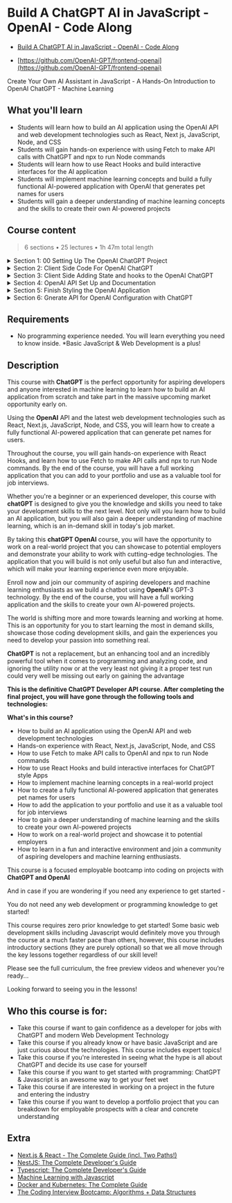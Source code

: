 # Build A ChatGPT AI in JavaScript - OpenAI - Code Along

- [Build A ChatGPT AI in JavaScript - OpenAI - Code Along](https://www.udemy.com/course/build-a-chatgpt-ai-in-javascript-openai-machine-learning/?referralCode=86EF884862FC887CF0E6)

- [https://github.com/OpenAI-GPT/frontend-openai](https://github.com/OpenAI-GPT/frontend-openai)

Create Your Own AI Assistant in JavaScript - A Hands-On Introduction to OpenAI ChatGPT - Machine Learning

##  What you'll learn
-   Students will learn how to build an AI application using the OpenAI API and web development technologies such as React, Next js, JavaScript, Node, and CSS
-   Students will gain hands-on experience with using Fetch to make API calls with ChatGPT and npx to run Node commands
-   Students will learn how to use React Hooks and build interactive interfaces for the AI application
-   Students will implement machine learning concepts and build a fully functional AI-powered application with OpenAI that generates pet names for users
-   Students will gain a deeper understanding of machine learning concepts and the skills to create their own AI-powered projects

## Course content

> 6 sections • 25 lectures • 1h 47m total length

<details>
  <summary> Section 1: 00 Setting Up The OpenAI ChatGPT Project </summary>

  1. What We Are Building with OpenAI ChatGPT   
  1. [Join Our Online Community](content/2_Join-Our-Online-Community.md)   
  1. What is Next Js and React Js
  4. What is Node Js and NPM - OpenAI Project Set Up
  5. Install Next Js with NPX - ChatGPT Project Set Up
  6. Download and Install A Text Editor - Visual Studio Code for OpenAI ChatGPT
  7. How Does NPM Run Dev Work in Next Js
  8. Complete File Structure Review of The OpenAI ChatGPT
  9. [Exercise - Meet A Member of our Community](content/9_Exercise-Meet-A-Member-of-our-Community.md)
</details>

<details>
  <summary> Section 2: Client Side Code For OpenAI ChatGPT </summary>

  10. [The Final Solution Code of the Project OpenAI ChatGPT Project](content/10_The-Final-Solution-Code-of-the-Project-OpenAI-ChatGPT-Project.md)
  11. Overview of Next Js Key index and Starter Coding Files for the ChatGPT OpenAI
  12. Cleaning Up The Index File for ChatGPT OpenAI API
  13. Writing a Form in React with Next Js for ChatGPT OpenAI
  14. What Are Hooks and How To Manage State in React
</details>

<details>
  <summary> Section 3: Client Side Adding State and hooks to the OpenAI ChatGPT </summary>

  15. Animal Input State Update for Open AI Queries  
  16. onSubmit Functionality for OpenAi API Connection with ChatGPT
  17. Async Await Fetch OpenAi and ChatGPT Post Request Pattern
  18. Async Await Fetch OpenAI and ChatGPT Data Response Pattern
</details>  

<details>
  <summary> Section 4: OpenAI API Set Up and Documentation </summary>

  19. [OpenAI API ChatGPT Examples](./content/19_OpenAI-API-ChatGPT-Examples.md)
  20. [ChatGPT API Key for OpenAI and Environment Security Protocol](./content/20_ChatGPT-API-Key-for-OpenAI-and-Environment-Security-Protocol.md)
  22. [CSS Styling to OpenAI Form](content/22_CSS-Styling-to-OpenAI-Form.md)
  23. Add Result Styling CSS to OpenAI Project
</details> 

<details>
  <summary> Section 5: Finish Styling the OpenAI Application </summary>

  21. [Important: CSS File Needed to Continue with This Section](content/21_Important_CSS-File-Needed-to-Continue-with-This-Section.md)
</details> 

<details>
  <summary> Section 6: Gnerate API for OpenAI Configuration with ChatGPT </summary>

  1. []()
</details> 

##  Requirements
- No programming experience needed. You will learn everything you need to know inside. *Basic JavaScript & Web Development is a plus!

##  Description

This course with **ChatGPT** is the perfect opportunity for aspiring developers and anyone interested in machine learning to learn how to build an AI application from scratch and take part in the massive upcoming market opportunity early on.

Using the **OpenAI** API and the latest web development technologies such as React, Next.js, JavaScript, Node, and CSS, you will learn how to create a fully functional AI-powered application that can generate pet names for users.

Throughout the course, you will gain hands-on experience with React Hooks, and learn how to use Fetch to make API calls and npx to run Node commands. By the end of the course, you will have a full working application that you can add to your portfolio and use as a valuable tool for job interviews.

Whether you're a beginner or an experienced developer, this course with **chatGPT** is designed to give you the knowledge and skills you need to take your development skills to the next level. Not only will you learn how to build an AI application, but you will also gain a deeper understanding of machine learning, which is an in-demand skill in today's job market.

By taking this **chatGPT OpenAI** course, you will have the opportunity to work on a real-world project that you can showcase to potential employers and demonstrate your ability to work with cutting-edge technologies. The application that you will build is not only useful but also fun and interactive, which will make your learning experience even more enjoyable.

Enroll now and join our community of aspiring developers and machine learning enthusiasts as we build a chatbot using **OpenAI**'s GPT-3 technology. By the end of the course, you will have a full working application and the skills to create your own AI-powered projects.

The world is shifting more and more towards learning and working at home. This is an opportunity for you to start learning the most in demand skills, showcase those coding development skills, and gain the experiences you need to develop your passion into something real. 

**ChatGPT** is not a replacement, but an enhancing tool and an incredibly powerful tool when it comes to programming and analyzing code, and ignoring the utility now or at the very least not giving it a proper test run could very well be missing out early on gaining the advantage

**This is the definitive ChatGPT Developer API course. After completing the final project, you will have gone through the following tools and technologies:**

**What's in this course?**

-   How to build an AI application using the OpenAI API and web development technologies
-   Hands-on experience with React, Next.js, JavaScript, Node, and CSS
-   How to use Fetch to make API calls to OpenAI and npx to run Node commands
-   How to use React Hooks and build interactive interfaces for ChatGPT style Apps
-   How to implement machine learning concepts in a real-world project
-   How to create a fully functional AI-powered application that generates pet names for users
-   How to add the application to your portfolio and use it as a valuable tool for job interviews
-   How to gain a deeper understanding of machine learning and the skills to create your own AI-powered projects
-   How to work on a real-world project and showcase it to potential employers
-   How to learn in a fun and interactive environment and join a community of aspiring developers and machine learning enthusiasts.

This course is a focused employable bootcamp into coding on projects with **ChatGPT and OpenAI**

And in case if you are wondering if you need any experience to get started -

You do not need any web development or programming knowledge to get started!

This course requires zero prior knowledge to get started! Some basic web development skills including Javascript would definitely move you through the course at a much faster pace than others, however, this course includes introductory sections (they are purely optional) so that we all move through the key lessons together regardless of our skill level!

Please see the full curriculum, the free preview videos and whenever you’re ready...

Looking forward to seeing you in the lessons!

##  Who this course is for:
-   Take this course if want to gain confidence as a developer for jobs with ChatGPT and modern Web Development Technology
-   Take this course if you already know or have basic JavaScript and are just curious about the technologies. This course includes expert topics!
-   Take this course if you're interested in seeing what the hype is all about ChatGPT and decide its use case for yourself
-   Take this course if you want to get started with programming: ChatGPT & Javascript is an awesome way to get your feet wet
-   Take this course if are interested in working on a project in the future and entering the industry
-   Take this course if you want to develop a portfolio project that you can breakdown for employable prospects with a clear and concrete understanding

## Extra

-   [Next.js & React - The Complete Guide (incl. Two Paths!)](https://github.com/ShuhanCode/art-javascript/tree/main/Curricula/nextjs)
-   [NestJS: The Complete Developer's Guide](https://www.udemy.com/course/nestjs-the-complete-developers-guide/?couponCode=ADCE6741CC-BONUS)
-   [Typescript: The Complete Developer's Guide](https://www.udemy.com/course/typescript-the-complete-developers-guide)
-   [Machine Learning with Javascript](https://www.udemy.com/course/machine-learning-with-javascript/)
-   [Docker and Kubernetes: The Complete Guide](https://www.udemy.com/course/docker-and-kubernetes-the-complete-guide)
-   [The Coding Interview Bootcamp: Algorithms + Data Structures](https://www.udemy.com/course/coding-interview-bootcamp-algorithms-and-data-structure)


